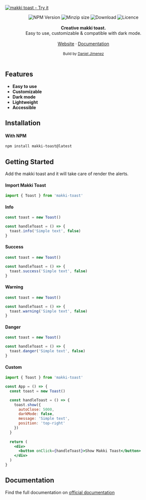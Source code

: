 <a href="https://danieljimenezc.github.io/makki-toast/MakkiHeader.png"><img alt="makki toast - Try it" src="https://danieljimenezc.github.io/makki-toast/MakkiHeader.png"/></a>
<div align="center">
  <img src="https://badgen.net/npm/v/makki-toast" alt="NPM Version" />
  <img src="https://img.shields.io/bundlephobia/minzip/makki-toast" alt="Minzip size"/>
  <img src="https://img.shields.io/npm/dt/makki-toast" alt="Download" />
  <img src="https://img.shields.io/github/license/DanielJimenezC/makki-toast-package" alt="Licence" />
  
</div>
<br />
<div align="center">
  <strong>Creative makki toast.</strong>
</div>
<div align="center">Easy to use, customizable & compatible with dark mode.</div>
<br />
<div align="center">
  <a href="https://danieljimenezc.github.io/makki-toast/">Website</a> 
  <span> · </span>
  <a href="https://danieljimenezc.github.io/makki-toast/#/docs">Documentation</a> 
</div>
<br />
<div align="center">
  <sub>Build by <a href="https://daniel-jimenez.tech">Daniel Jimenez</a></sub>
</div>
<br />

## Features

- **Easy to use**
- **Customizable**
- **Dark mode**
- **Lightweight**
- **Accessible**

## Installation

#### With NPM

```sh
npm install makki-toast@latest
```
## Getting Started

Add the makki toast and it will take care of render the alerts.
#### Import Makki Toast
```jsx
import { Toast } from 'makki-toast'
```

#### Info
```jsx
const toast = new Toast()

const handleToast = () => {
  toast.info('Simple text', false)
}
```

#### Success
```jsx
const toast = new Toast()

const handleToast = () => {
  toast.success('Simple text', false)
}
```

#### Warning
```jsx
const toast = new Toast()

const handleToast = () => {
  toast.warning('Simple text', false)
}
```

#### Danger
```jsx
const toast = new Toast()

const handleToast = () => {
  toast.danger('Simple text', false)
}
```

#### Custom
```jsx
import { Toast } from 'makki-toast'

const App = () => {
  const toast = new Toast()

  const handleToast = () => {
    toast.show({
      autoClose: 5000,
      darkMode: false,
      message: 'Simple text',
      position: 'top-right'
    })
  }
  
  return (
    <div>
      <button onClick={handleToast}>Show Makki Toast</button>
    </div>
  )
}
```

## Documentation

Find the full documentation on [official documentation](https://danieljimenezc.github.io/makki-toast/#/docs)
